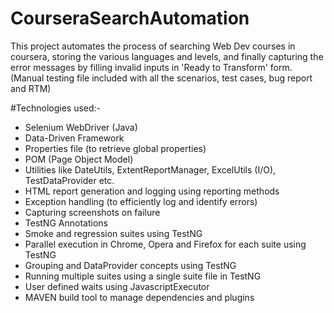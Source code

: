# CourseraSearchAutomation
This project automates the process of searching Web Dev courses in coursera, storing the various languages and levels, and finally capturing the error messages by filling invalid inputs in 'Ready to Transform' form. (Manual testing file included with all the scenarios, test cases, bug report and RTM)

#Technologies used:-

* Selenium WebDriver (Java)
* Data-Driven Framework
* Properties file (to retrieve global properties)
* POM (Page Object Model)
* Utilities like DateUtils, ExtentReportManager, ExcelUtils (I/O), TestDataProvider etc.
* HTML report generation and logging using reporting methods
* Exception handling (to efficiently log and identify errors)
* Capturing screenshots on failure
* TestNG Annotations
* Smoke and regression suites using TestNG
* Parallel execution in Chrome, Opera and Firefox for each suite using TestNG
* Grouping and DataProvider concepts using TestNG
* Running multiple suites using a single suite file in TestNG
* User defined waits using JavascriptExecutor
* MAVEN build tool to manage dependencies and plugins
